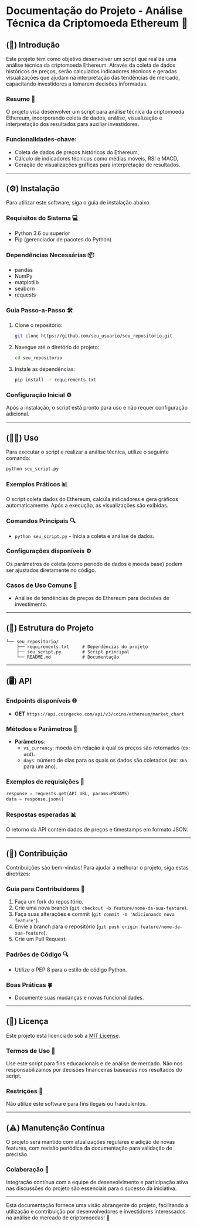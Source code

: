 # Documentação do Projeto - Análise Técnica da Criptomoeda Ethereum 🚀

## (🌟) Introdução
Este projeto tem como objetivo desenvolver um script que realiza uma análise técnica da criptomoeda Ethereum. Através da coleta de dados históricos de preços, serão calculados indicadores técnicos e geradas visualizações que ajudam na interpretação das tendências de mercado, capacitando investidores a tomarem decisões informadas.

### Resumo 📝
O projeto visa desenvolver um script para análise técnica da criptomoeda Ethereum, incorporando coleta de dados, análise, visualização e interpretação dos resultados para auxiliar investidores.

### Funcionalidades-chave:
- Coleta de dados de preços históricos do Ethereum,
- Cálculo de indicadores técnicos como médias móveis, RSI e MACD,
- Geração de visualizações gráficas para interpretação de resultados.

---

## (⚙️) Instalação
Para utilizar este software, siga o guia de instalação abaixo.

### Requisitos do Sistema 💻
- Python 3.6 ou superior
- Pip (gerenciador de pacotes do Python)

### Dependências Necessárias 📦
- pandas
- NumPy
- matplotlib
- seaborn
- requests

### Guia Passo-a-Passo 🛠️
1. Clone o repositório:
   ```bash
   git clone https://github.com/seu_usuario/seu_repositorio.git
   ```
2. Navegue até o diretório do projeto:
   ```bash
   cd seu_repositorio
   ```
3. Instale as dependências:
   ```bash
   pip install -r requirements.txt
   ```

### Configuração Inicial ⚙️
Após a instalação, o script está pronto para uso e não requer configuração adicional.

---

## (👨‍💻) Uso
Para executar o script e realizar a análise técnica, utilize o seguinte comando:

```bash
python seu_script.py
```

### Exemplos Práticos 📊
O script coleta dados do Ethereum, calcula indicadores e gera gráficos automaticamente. Após a execução, as visualizações são exibidas.

### Comandos Principais 🔍
- `python seu_script.py` - Inicia a coleta e análise de dados.

### Configurações disponíveis ⚙️
Os parâmetros de coleta (como período de dados e moeda base) podem ser ajustados diretamente no código.

### Casos de Uso Comuns 🚀
- Análise de tendências de preços do Ethereum para decisões de investimento.

---

## (📂) Estrutura do Projeto
```plaintext
└── seu_repositorio/
    ├── requirements.txt     # Dependências do projeto
    ├── seu_script.py        # Script principal
    └── README.md            # Documentação
```

---

## (🖥️) API
### Endpoints disponíveis 🌐
- **GET** `https://api.coingecko.com/api/v3/coins/ethereum/market_chart`

### Métodos e Parâmetros 📜
- **Parâmetros**:
  - `vs_currency`: moeda em relação à qual os preços são retornados (ex: `usd`).
  - `days`: número de dias para os quais os dados são coletados (ex: `365` para um ano).

### Exemplos de requisições 🚀
```python
response = requests.get(API_URL, params=PARAMS)
data = response.json()
```

### Respostas esperadas 📊
O retorno da API contém dados de preços e timestamps em formato JSON.

---

## (🤝) Contribuição
Contribuições são bem-vindas! Para ajudar a melhorar o projeto, siga estas diretrizes:

### Guia para Contribuidores 📝
1. Faça um fork do repositório.
2. Crie uma nova branch (`git checkout -b feature/nome-da-sua-feature`).
3. Faça suas alterações e commit (`git commit -m 'Adicionando nova feature'`).
4. Envie a branch para o repositório (`git push origin feature/nome-da-sua-feature`).
5. Crie um Pull Request.

### Padrões de Código 🔍
- Utilize o PEP 8 para o estilo de código Python.

### Boas Práticas 🍀
- Documente suas mudanças e novas funcionalidades.

---

## (📝) Licença
Este projeto está licenciado sob a [MIT License](https://opensource.org/licenses/MIT).

### Termos de Uso 📜
Use este script para fins educacionais e de análise de mercado. Não nos responsabilizamos por decisões financeiras baseadas nos resultados do script.

### Restrições 🚫
Não utilize este software para fins ilegais ou fraudulentos.

---

## (⚠️) Manutenção Contínua
O projeto será mantido com atualizações regulares e adição de novas features, com revisão periódica da documentação para validação de precisão.

### Colaboração 🤝
Integração contínua com a equipe de desenvolvimento e participação ativa nas discussões do projeto são essenciais para o sucesso da iniciativa.

---

Esta documentação fornece uma visão abrangente do projeto, facilitando a utilização e contribuição por desenvolvedores e investidores interessados na análise do mercado de criptomoedas! 🌟